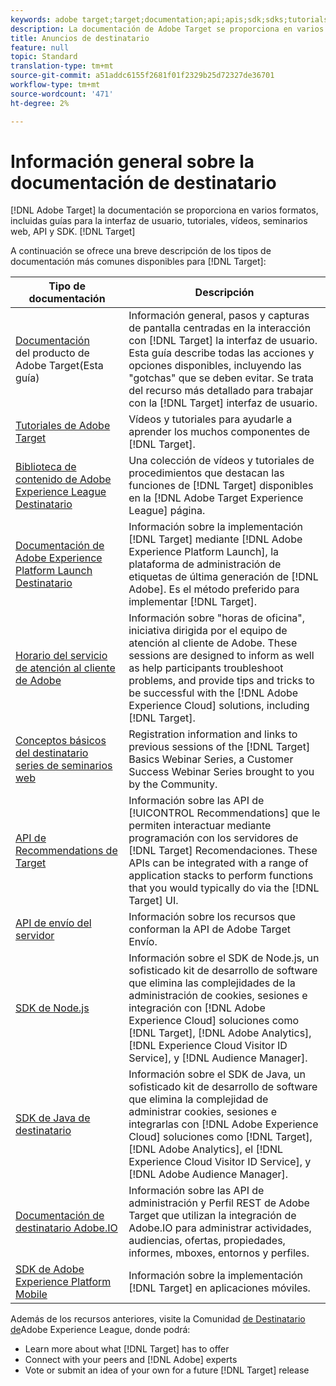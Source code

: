 ```yaml
---
keywords: adobe target;target;documentation;api;apis;sdk;sdks;tutorials;doc;documentation
description: La documentación de Adobe Target se proporciona en varios formatos, como descripciones generales, tutoriales y guías para la interfaz de usuario, SKD y API.
title: Anuncios de destinatario
feature: null
topic: Standard
translation-type: tm+mt
source-git-commit: a51addc6155f2681f01f2329b25d72327de36701
workflow-type: tm+mt
source-wordcount: '471'
ht-degree: 2%

---
```



# Información general sobre la documentación de destinatario

[!DNL Adobe Target] la documentación se proporciona en varios formatos, incluidas guías para la interfaz de usuario, tutoriales, vídeos, seminarios web, API y SDK. [!DNL Target]

A continuación se ofrece una breve descripción de los tipos de documentación más comunes disponibles para [!DNL Target]:

| Tipo de documentación | Descripción |
| --- | --- |
| [Documentación](/help/target-home.md)<br>del producto de Adobe Target(Esta guía) | Información general, pasos y capturas de pantalla centradas en la interacción con [!DNL Target] la interfaz de usuario. Esta guía describe todas las acciones y opciones disponibles, incluyendo las &quot;gotchas&quot; que se deben evitar. Se trata del recurso más detallado para trabajar con la [!DNL Target] interfaz de usuario. |
| [Tutoriales de Adobe Target](https://docs.adobe.com/content/help/en/target-learn/tutorials/overview.html) | Vídeos y tutoriales para ayudarle a aprender los muchos componentes de [!DNL Target]. |
| [Biblioteca de contenido de Adobe Experience League Destinatario](https://guided.adobe.com/#recommended/solutions/target) | Una colección de vídeos y tutoriales de procedimientos que destacan las funciones de [!DNL Target] disponibles en la [!DNL Adobe Target Experience League] página. |
| [Documentación de Adobe Experience Platform Launch Destinatario](/help/c-implementing-target/c-implementing-target-for-client-side-web/how-to-deployatjs/cmp-implementing-target-using-adobe-launch.md) | Información sobre la implementación [!DNL Target] mediante [!DNL Adobe Experience Platform Launch], la plataforma de administración de etiquetas de última generación de [!DNL Adobe]. Es el método preferido para implementar [!DNL Target]. |
| [Horario del servicio de atención al cliente de Adobe](/help/cmp-resources-and-contact-information.md#concept_58EA30379D3B48C4848BA2A8C464A5B7) | Información sobre &quot;horas de oficina&quot;, iniciativa dirigida por el equipo de atención al cliente de Adobe. These sessions are designed to inform as well as help participants troubleshoot problems, and provide tips and tricks to be successful with the [!DNL Adobe Experience Cloud] solutions, including [!DNL Target]. |
| [Conceptos básicos del destinatario series de seminarios web](https://landing.adobe.com/acs/2018/na/adobe-target/registration.html) | Registration information and links to previous sessions of the [!DNL Target] Basics Webinar Series, a Customer Success Webinar Series brought to you by the Community. |
| [API de Recommendations de Target](https://developers.adobetarget.com/api/recommendations/) | Información sobre las API de [!UICONTROL Recommendations] que le permiten interactuar mediante programación con los servidores de [!DNL Target] Recomendaciones. These APIs can be integrated with a range of application stacks to perform functions that you would typically do via the [!DNL Target] UI. |
| [API de envío del servidor](https://developers.adobetarget.com/api/delivery-api/) | Información sobre los recursos que conforman la API de Adobe Target Envío. |
| [SDK de Node.js](https://github.com/adobe/target-nodejs-sdk) | Información sobre el SDK de Node.js, un sofisticado kit de desarrollo de software que elimina las complejidades de la administración de cookies, sesiones e integración con [!DNL Adobe Experience Cloud] soluciones como [!DNL Target], [!DNL Adobe Analytics], [!DNL Experience Cloud Visitor ID Service], y [!DNL Audience Manager]. |
| [SDK de Java de destinatario](https://github.com/adobe/target-java-sdk) | Información sobre el SDK de Java, un sofisticado kit de desarrollo de software que elimina la complejidad de administrar cookies, sesiones e integrarlas con [!DNL Adobe Experience Cloud] soluciones como [!DNL Target], [!DNL Adobe Analytics], el [!DNL Experience Cloud Visitor ID Service], y [!DNL Adobe Audience Manager]. |
| [Documentación de destinatario Adobe.IO](http://developers.adobetarget.com/api/#introduction) | Información sobre las API de administración y Perfil REST de Adobe Target que utilizan la integración de Adobe.IO para administrar actividades, audiencias, ofertas, propiedades, informes, mboxes, entornos y perfiles. |
| [SDK de Adobe Experience Platform Mobile](https://aep-sdks.gitbook.io/docs/using-mobile-extensions/adobe-target) | Información sobre la implementación [!DNL Target] en aplicaciones móviles. |

Además de los recursos anteriores, visite la Comunidad [de Destinatario de](https://experienceleaguecommunities.adobe.com/t5/adobe-target/ct-p/adobe-target-community)Adobe Experience League, donde podrá:

* Learn more about what [!DNL Target] has to offer
* Connect with your peers and [!DNL Adobe] experts
* Vote or submit an idea of your own for a future [!DNL Target] release